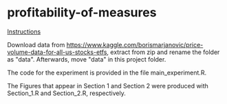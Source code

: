 # profitability-of-measures

<span style="text-decoration:underline">Instructions</span>

Download data from https://www.kaggle.com/borismarjanovic/price-volume-data-for-all-us-stocks-etfs, extract from zip and rename the folder as "data". Afterwards, move "data" in this project folder.

The code for the experiment is provided in the file main_experiment.R.

The Figures that appear in Section 1 and Section 2 were produced with  Section_1.R and Section_2.R, respectively.   




